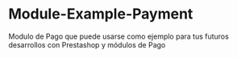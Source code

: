 Module-Example-Payment
======================

Modulo de Pago que puede usarse como ejemplo para tus futuros desarrollos con Prestashop y módulos de Pago
